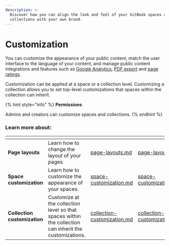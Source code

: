 ```yaml
---
description: >-
  Discover how you can align the look and feel of your GitBook spaces and
  collections with your own brand.
---
```


# Customization

You can customize the appearance of your public content, match the user interface to the language of your content, and manage public content integrations and features such as [Google Analytics](space-customization.md#google-analytics), [PDF export](../share/pdf-export.md) and [page ratings](space-customization.md#page-rating).

Customization can be applied at a space or a collection level.  Customizing a collection allows you to set top-level customizations that spaces within the collection can inherit.

{% hint style="info" %}
**Permissions**

Admins and creators can customize spaces and collections.
{% endhint %}

### Learn more about:

<table data-view="cards"><thead><tr><th></th><th></th><th data-hidden data-type="content-ref"></th><th data-hidden data-card-target data-type="content-ref"></th></tr></thead><tbody><tr><td><strong>Page layouts</strong></td><td>Learn how to change the layout of your pages </td><td><a href="../share/page-layouts.md">page-layouts.md</a></td><td><a href="../share/page-layouts.md">page-layouts.md</a></td></tr><tr><td><strong>Space customization</strong></td><td>Learn how to customize the appearance of your spaces.</td><td><a href="space-customization.md">space-customization.md</a></td><td><a href="space-customization.md">space-customization.md</a></td></tr><tr><td><strong>Collection customization</strong></td><td>Customize at the collection level so that spaces within the collection can inherit the customizations.</td><td><a href="collection-customization.md">collection-customization.md</a></td><td><a href="collection-customization.md">collection-customization.md</a></td></tr></tbody></table>
